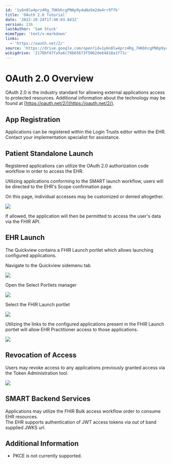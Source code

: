 ```yaml
---
id: '1y6n0lw4prz4Rg_7HKbhcgPN6p9y4wNa5m2dw4rr9Tfk'
title: 'OAuth 2.0 Tutorial'
date: '2022-10-24T17:40:03.843Z'
version: 336
lastAuthor: 'Sam Stuck'
mimeType: 'text/x-markdown'
links:
  - 'https://oauth.net/2/'
source: 'https://drive.google.com/open?id=1y6n0lw4prz4Rg_7HKbhcgPN6p9y4wNa5m2dw4rr9Tfk'
wikigdrive: '2170bf47fa5a6c78b65673f5062de64818a1f71c'
---
```

# OAuth 2.0 Overview  
  
OAuth 2.0 is the industry standard for allowing external applications access to protected resources. Additional information about the technology may be found at [https://oauth.net/2/](https://oauth.net/2/).

  
## App Registration  
  
Applications can be registered within the Login Trusts editor within the EHR. Contact your implementation specialist for assistance.
  
## Patient Standalone Launch  
  
Registered applications can utilize the OAuth 2.0 authorization code workflow in order to access the EHR.

Utilizing applications conforming to the SMART launch workflow, users will be directed to the EHR's Scope confirmation page.

On this page, individual accesses may be customized or denied altogether.
  
![](../oauth-2.0-tutorial.assets/9342a1b459cf31ae58c01edf74094894.png)  

If allowed, the application will then be permitted to access the user's data via the FHIR API.
  
## EHR Launch  
  
The Quickview contains a FHIR Launch portlet which allows launching configured applications.

Navigate to the Quickview sidemenu tab
  
![](../oauth-2.0-tutorial.assets/96badb5c6f9b75b63741a94bb9c552f2.png)  


Open the Select Portlets manager
  
![](../oauth-2.0-tutorial.assets/c1629683b0a19ba5d8c3a9b36295fa1c.png)  

Select the FHIR Launch portlet
  
![](../oauth-2.0-tutorial.assets/04d97094b29274c805888eb83963ad69.png)  

Utilizing the links to the configured applications present in the FHIR Launch portlet will allow EHR Practitioner access to those applications.
  
![](../oauth-2.0-tutorial.assets/758ff21d8af26d1e930bcb8aed3706e4.png)  

  
## Revocation of Access  
  
Users may revoke access to any applications previously granted access via the Token Administration tool.
  
![](../oauth-2.0-tutorial.assets/1c635a0c5501b22f3688af9a5ba043cd.png)  

  
## SMART Backend Services  
  
Applications may utilize the FHIR Bulk access workflow order to consume EHR resources.  
The EHR supports authentication of JWT access tokens via out of band supplied JWKS url.
  
## Additional Information  

* PKCE is not currently supported.

